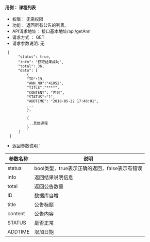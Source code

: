 #### 用例： 课程列表
- 权限： 无需权限
- 功能： 返回所有公告的列表。
- API请求地址： 接口基本地址/api/getAnn
- 请求方式 ： GET
- 请求参数说明: 无
```
 {
      "status": true,
      "info": "获取结果成功",
      "total": 36,
      "data": [
          {
          "ID":19,
          "ANN_NO":"41052",
          "TITLE":"****",
          "CONTENT": "内容",
          "STATUS":"1",
          "ADDTIME": "2018-05-22 17:48:01",
          ...
          },
          
          {
          ...其他课程
          }
      ]
  }

```
- 返回参数说明：

参数名称	| 说明
---|---
status | bool类型，true表示正确的返回，false表示有错误
info | 返回结果说明信息
total |返回公告数量
ID | 	数据库自增
title |公告标题
content | 公告内容
STATUS |是否正常
ADDTIME | 增加日期

